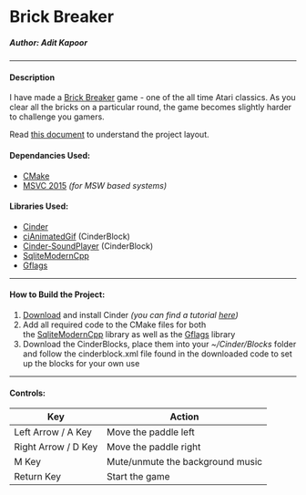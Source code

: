 # Brick Breaker

##### Author: Adit Kapoor

---

#### Description

I have made a [Brick Breaker](https://en.wikipedia.org/wiki/Brick_Breaker) game - one of the all time Atari classics. As you clear all the bricks on a particular round, the game becomes slightly harder to challenge you gamers.

Read [this document](https://cliutils.gitlab.io/modern-cmake/chapters/basics/structure.html) to understand the project layout.

#### Dependancies Used:

-   [CMake](https://cmake.org/)
-   [MSVC 2015](https://my.visualstudio.com/Downloads?q=visual%20studio%202015&wt.mc_id=o%7Emsft%7Evscom%7Eolder-downloads) *(for MSW based systems)*

#### Libraries Used:

-   [Cinder](https://libcinder.org/)
-   [ciAnimatedGif](https://github.com/cwhitney/ciAnimatedGif) (CinderBlock)
-   [Cinder-SoundPlayer](https://github.com/redpaperheart/Cinder-SoundPlayer) (CinderBlock)
-   [SqliteModernCpp](https://github.com/SqliteModernCpp/sqlite_modern_cpp)
-   [Gflags](https://github.com/gflags/gflags)

---

#### How to Build the Project:

1.  [Download](https://libcinder.org/download) and install Cinder *(you can find a tutorial [here](https://courses.grainger.illinois.edu/cs126/sp2020/assignments/snake/))*
2.  Add all required code to the CMake files for both the [SqliteModernCpp](https://github.com/SqliteModernCpp/sqlite_modern_cpp) library as well as the [Gflags](https://github.com/gflags/gflags) library
3.  Download the CinderBlocks, place them into your *~/Cinder/Blocks* folder and follow the cinderblock.xml file found in the downloaded code to set up the blocks for your own use

---

#### Controls:
Key  | Action
------------- | -------------
Left Arrow / A Key | Move the paddle left
Right Arrow / D Key | Move the paddle right
M Key | Mute/unmute the background music
Return Key | Start the game
